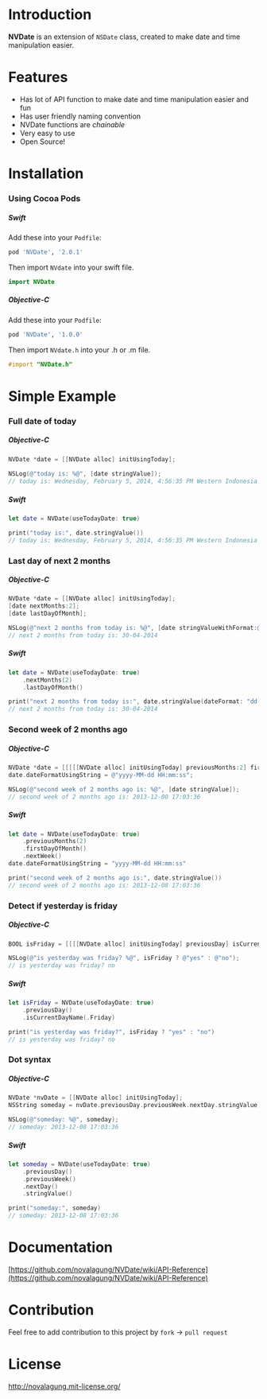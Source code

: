 Introduction
======

<!-- [![Version](http://img.shields.io/cocoapods/v/NVDate.svg)](http://cocoadocs.org/docsets/NVDate) -->

__NVDate__ is an extension of `NSDate` class, created to make date and time manipulation easier.

Features
======

* Has lot of API function to make date and time manipulation easier and fun
* Has user friendly naming convention
* NVDate functions are _chainable_
* Very easy to use
* Open Source!

Installation
======

### Using Cocoa Pods

##### Swift

Add these into your `Podfile`:

```ruby
pod 'NVDate', '2.0.1'
```

Then import `NVdate` into your swift file.

```swift
import NVDate
```

##### Objective-C

Add these into your `Podfile`:

```ruby
pod 'NVDate', '1.0.0'
```

Then import `NVdate.h` into your .h or .m file.

```objectivec
#import "NVDate.h"
```

Simple Example
======
    
### Full date of today

##### Objective-C

```objectivec
NVDate *date = [[NVDate alloc] initUsingToday];
 
NSLog(@"today is: %@", [date stringValue]);
// today is: Wednesday, February 5, 2014, 4:56:35 PM Western Indonesia Time
```

##### Swift

```swift
let date = NVDate(useTodayDate: true)

print("today is:", date.stringValue())
// today is: Wednesday, February 5, 2014, 4:56:35 PM Western Indonesia Time
```

### Last day of next 2 months

##### Objective-C

```objectivec
NVDate *date = [[NVDate alloc] initUsingToday];
[date nextMonths:2];
[date lastDayOfMonth];

NSLog(@"next 2 months from today is: %@", [date stringValueWithFormat:@"dd-MM-yyyy"]);
// next 2 months from today is: 30-04-2014
```

##### Swift

```swift
let date = NVDate(useTodayDate: true)
    .nextMonths(2)
    .lastDayOfMonth()

print("next 2 months from today is:", date.stringValue(dateFormat: "dd-MM-yyyy"))
// next 2 months from today is: 30-04-2014
```

### Second week of 2 months ago

##### Objective-C

```objectivec
NVDate *date = [[[[[NVDate alloc] initUsingToday] previousMonths:2] firstDayOfMonth] nextWeek];
date.dateFormatUsingString = @"yyyy-MM-dd HH:mm:ss";

NSLog(@"second week of 2 months ago is: %@", [date stringValue]);
// second week of 2 months ago is: 2013-12-08 17:03:36
```

##### Swift

```swift
let date = NVDate(useTodayDate: true)
    .previousMonths(2)
    .firstDayOfMonth()
    .nextWeek()
date.dateFormatUsingString = "yyyy-MM-dd HH:mm:ss"

print("second week of 2 months ago is:", date.stringValue())
// second week of 2 months ago is: 2013-12-08 17:03:36
```

### Detect if yesterday is friday

##### Objective-C

```objectivec
BOOL isFriday = [[[[NVDate alloc] initUsingToday] previousDay] isCurrentDayName:NVDayUnitFriday];

NSLog(@"is yesterday was friday? %@", isFriday ? @"yes" : @"no");
// is yesterday was friday? no
```

##### Swift

```swift
let isFriday = NVDate(useTodayDate: true)
    .previousDay()
    .isCurrentDayName(.Friday)

print("is yesterday was friday?", isFriday ? "yes" : "no")
// is yesterday was friday? no
```

### Dot syntax

##### Objective-C

```objectivec
NVDate *nvDate = [[NVDate alloc] initUsingToday];
NSString someday = nvDate.previousDay.previousWeek.nextDay.stringValue;

NSLog(@"someday: %@", someday);
// someday: 2013-12-08 17:03:36
```

##### Swift

```swift
let someday = NVDate(useTodayDate: true)
    .previousDay()
    .previousWeek()
    .nextDay()
    .stringValue()

print("someday:", someday)
// someday: 2013-12-08 17:03:36
```

Documentation
======

[https://github.com/novalagung/NVDate/wiki/API-Reference](https://github.com/novalagung/NVDate/wiki/API-Reference)


Contribution
======

Feel free to add contribution to this project by `fork` -> `pull request`


License
======

http://novalagung.mit-license.org/
